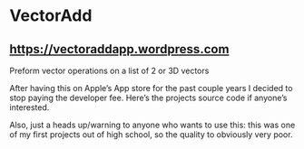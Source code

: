 # VectorAdd  
## https://vectoraddapp.wordpress.com

Preform vector operations on a list of 2 or 3D vectors

After having this on Apple’s App store for the past couple years I
decided to stop paying the developer fee. Here’s the projects source
code if anyone’s interested.

Also, just a heads up/warning to anyone who wants to use this: this was one of my first projects out of high school, so the quality to obviously very poor.
